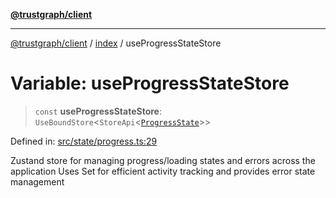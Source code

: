 [**@trustgraph/client**](../../README.md)

***

[@trustgraph/client](../../README.md) / [index](../README.md) / useProgressStateStore

# Variable: useProgressStateStore

> `const` **useProgressStateStore**: `UseBoundStore`\<`StoreApi`\<[`ProgressState`](../interfaces/ProgressState.md)\>\>

Defined in: [src/state/progress.ts:29](https://github.com/trustgraph-ai/trustgraph-ts-client/blob/9a2bad46722f27bb783391eed1d9289614cc905a/src/state/progress.ts#L29)

Zustand store for managing progress/loading states and errors across the application
Uses Set for efficient activity tracking and provides error state management

